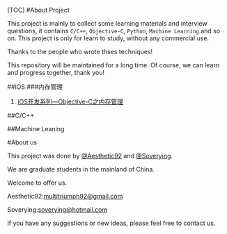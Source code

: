 [TOC]
#About Project

This project is mainly to collect some learning materials and interview questions, it contains `C/C++`, `Objective-C`, `Python`, `Machine Learning` and so on. This project is only for learn to study, without any commercial use. 

Thanks to the people who wrote thses techniques!

This repository will be maintained for a long time. Of course, we can learn and progress together, thank you!

##iOS
###内存管理
1. [iOS开发系列—Objective-C之内存管理](http://www.cnblogs.com/kenshincui/p/3870325.html)


##C/C++

##Machine Leaning

#About us

This project was done by [@Aesthetic92](https://github.com/aesthetic92) and [@Soverying](https://github.com/Soverying).

We are graduate students in the mainland of China.

Welcome to offer us. 

Aesthetic92:[multitriumph92@gmail.com](mailto:multitriumph92@gmail.com)

Soverying:[soverying@hotmail.com](mailto:soverying@hotmail.com)

If you have any suggestions or new ideas, please feel free to contact us.